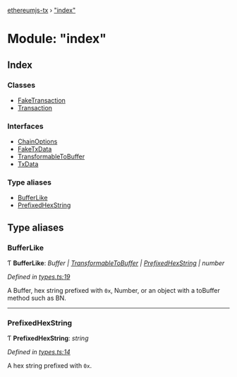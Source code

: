 [ethereumjs-tx](../README.md) › ["index"](_index_.md)

# Module: "index"

## Index

### Classes

- [FakeTransaction](../classes/_index_.faketransaction.md)
- [Transaction](../classes/_index_.transaction.md)

### Interfaces

- [ChainOptions](../interfaces/_index_.chainoptions.md)
- [FakeTxData](../interfaces/_index_.faketxdata.md)
- [TransformableToBuffer](../interfaces/_index_.transformabletobuffer.md)
- [TxData](../interfaces/_index_.txdata.md)

### Type aliases

- [BufferLike](_index_.md#bufferlike)
- [PrefixedHexString](_index_.md#prefixedhexstring)

## Type aliases

### BufferLike

Ƭ **BufferLike**: _Buffer | [TransformableToBuffer](../interfaces/_index_.transformabletobuffer.md) | [PrefixedHexString](_index_.md#prefixedhexstring) | number_

_Defined in [types.ts:19](https://github.com/ethereumjs/ethereumjs-vm/blob/master/packages/tx/src/types.ts#L19)_

A Buffer, hex string prefixed with `0x`, Number, or an object with a toBuffer method such as BN.

---

### PrefixedHexString

Ƭ **PrefixedHexString**: _string_

_Defined in [types.ts:14](https://github.com/ethereumjs/ethereumjs-vm/blob/master/packages/tx/src/types.ts#L14)_

A hex string prefixed with `0x`.
